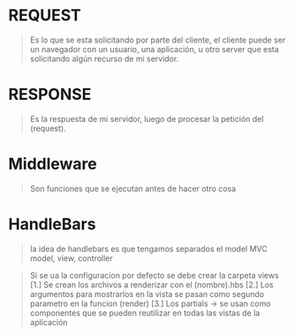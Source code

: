# REQUEST 
> Es lo que se esta solicitando por parte del cliente, el cliente puede ser un navegador con un usuario, una aplicación, u otro server que esta solicitando algún recurso de mi servidor.

# RESPONSE
> Es la respuesta de mi servidor, luego de procesar la petición del (request).

# Middleware
> Son funciones que se ejecutan antes de hacer otro cosa

# HandleBars
> la idea de handlebars es que tengamos separados el model MVC model, view, controller

> Si se ua la configuracion por defecto se debe crear la carpeta views
[1.] Se crean los archivos a renderizar con el (nombre).hbs
[2.] Los argumentos para mostrarlos en la vista se pasan como segundo parametro en la funcion (render)
[3.] Los partials -> se usan como componentes que se pueden reutilizar en todas las vistas de la aplicación 
